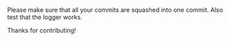 Please make sure that all your commits are squashed into one commit. Also test that the logger works.

Thanks for contributing!
